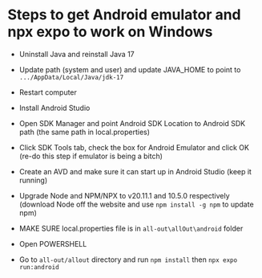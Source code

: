 # Steps to get Android emulator and npx expo to work on Windows

- Uninstall Java and reinstall Java 17

- Update path (system and user) and update JAVA_HOME to point to `.../AppData/Local/Java/jdk-17`

- Restart computer

- Install Android Studio

- Open SDK Manager and point Android SDK Location to Android SDK path (the same path in local.properties)

- Click SDK Tools tab, check the box for Android Emulator and click OK (re-do this step if emulator is being a bitch)

- Create an AVD and make sure it can start up in Android Studio (keep it running)

- Upgrade Node and NPM/NPX to v20.11.1 and 10.5.0 respectively (download Node off the website and use `npm install -g npm` to update npm)

- MAKE SURE local.properties file is in `all-out\allOut\android` folder

- Open POWERSHELL

- Go to `all-out/allout` directory and run `npm install` then `npx expo run:android`